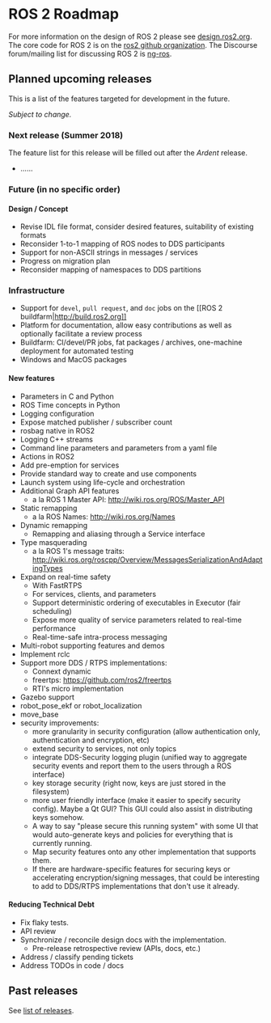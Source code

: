 # ROS 2 Roadmap

For more information on the design of ROS 2 please see [design.ros2.org](http://design.ros2.org).
The core code for ROS 2 is on the [ros2 github organization](https://github.com/ros2).
The Discourse forum/mailing list for discussing ROS 2 is [ng-ros](https://discourse.ros.org/c/ng-ros).

## Planned upcoming releases

This is a list of the features targeted for development in the future.

*Subject to change.*

### Next release (Summer 2018)

The feature list for this release will be filled out after the *Ardent* release.

- ...<to be filled>...

### Future (in no specific order)

#### Design / Concept

- Revise IDL file format, consider desired features, suitability of existing formats
- Reconsider 1-to-1 mapping of ROS nodes to DDS participants
- Support for non-ASCII strings in messages / services
- Progress on migration plan
- Reconsider mapping of namespaces to DDS partitions

### Infrastructure

- Support for `devel`, `pull request`, and `doc` jobs on the [[ROS 2 buildfarm|http://build.ros2.org]]
- Platform for documentation, allow easy contributions as well as optionally facilitate a review process
- Buildfarm: CI/devel/PR jobs, fat packages / archives, one-machine deployment for automated testing
- Windows and MacOS packages

#### New features

- Parameters in C and Python
- ROS Time concepts in Python
- Logging configuration
- Expose matched publisher / subscriber count
- rosbag native in ROS2
- Logging C++ streams
- Command line parameters and parameters from a yaml file
- Actions in ROS2
- Add pre-emption for services
- Provide standard way to create and use components
- Launch system using life-cycle and orchestration
- Additional Graph API features
  - a la ROS 1 Master API: http://wiki.ros.org/ROS/Master_API
- Static remapping
  - a la ROS Names: http://wiki.ros.org/Names
- Dynamic remapping
  - Remapping and aliasing through a Service interface
- Type masquerading
  - a la ROS 1's message traits: http://wiki.ros.org/roscpp/Overview/MessagesSerializationAndAdaptingTypes
- Expand on real-time safety
  - With FastRTPS
  - For services, clients, and parameters
  - Support deterministic ordering of executables in Executor (fair scheduling)
  - Expose more quality of service parameters related to real-time performance
  - Real-time-safe intra-process messaging
- Multi-robot supporting features and demos
- Implement rclc
- Support more DDS / RTPS implementations:
  - Connext dynamic
  - freertps: https://github.com/ros2/freertps
  - RTI's micro implementation
- Gazebo support
- robot_pose_ekf or robot_localization
- move_base
- security improvements:
  - more granularity in security configuration (allow authentication only, authentication and encryption, etc)
  - extend security to services, not only topics
  - integrate DDS-Security logging plugin (unified way to aggregate security events and report them to the users through a ROS interface)
  - key storage security (right now, keys are just stored in the filesystem)
  - more user friendly interface (make it easier to specify security config). Maybe a Qt GUI? This GUI could also assist in distributing keys somehow.
  - A way to say "please secure this running system" with some UI that would auto-generate keys and policies for everything that is currently running.
  - Map security features onto any other implementation that supports them.
  - If there are hardware-specific features for securing keys or accelerating encryption/signing messages, that could be interesting to add to DDS/RTPS implementations that don't use it already.

#### Reducing Technical Debt

- Fix flaky tests.
- API review
- Synchronize / reconcile design docs with the implementation.
  - Pre-release retrospective review (APIs, docs, etc.)
- Address / classify pending tickets
- Address TODOs in code / docs

## Past releases

See [list of releases](Releases).

